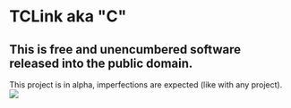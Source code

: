 # TCLink aka "C"
## This is free and unencumbered software released into the public domain.
This project is in alpha, imperfections are expected (like with any project).
![](https://github.com/SlowsieNT/c/blob/main/media/Screenshot_1.png)
